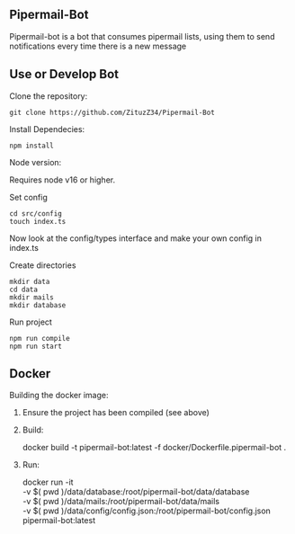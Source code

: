 ## Pipermail-Bot

Pipermail-bot is a bot that consumes pipermail lists, using them to send notifications every time there is a new message

## Use or Develop Bot

Clone the repository:

    git clone https://github.com/ZituzZ34/Pipermail-Bot


Install Dependecies:

    npm install

Node version:

Requires node v16 or higher.

Set config

    cd src/config
    touch index.ts

Now look at the config/types interface and make your own config in index.ts

Create directories

    mkdir data
    cd data
    mkdir mails
    mkdir database

Run project

    npm run compile
    npm run start


## Docker

Building the docker image:

1) Ensure the project has been compiled (see above)

2) Build:

    docker build -t pipermail-bot:latest -f docker/Dockerfile.pipermail-bot .

3) Run:

    docker run -it \
        -v $( pwd )/data/database:/root/pipermail-bot/data/database \
	    -v $( pwd )/data/mails:/root/pipermail-bot/data/mails \
        -v $( pwd )/data/config/config.json:/root/pipermail-bot/config.json \
        pipermail-bot:latest

